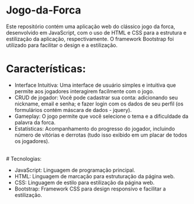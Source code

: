 # Jogo-da-Forca

Este repositório contém uma aplicação web do clássico jogo da forca, desenvolvido em JavaScript, com o uso de HTML e CSS para a estrutura e estilização da aplicação, respectivamente. O framework Bootstrap foi utilizado para facilitar o design e a estilização.
<br>
# Características:

- Interface Intuitiva: Uma interface de usuário simples e intuitiva que permite aos jogadores interagirem facilmente com o jogo.
- CRUD de jogador: Você pode cadastrar sua conta: adicionando seu nickname, email e senha; e fazer login com os dados de seu perfil (os formulários contém máscara de dados - jquery).
- Gameplay: O jogo permite que você selecione o tema e a dificuldade da palavra da forca.
- Estatísticas: Acompanhamento do progresso do jogador, incluindo número de vitórias e derrotas (tudo isso exibido em um placar de todos os jogadores).
<br>
# Tecnologias:

- JavaScript: Linguagem de programação principal.
- HTML: Linguagem de marcação para estruturação da página web.
- CSS: Linguagem de estilo para estilização da página web.
- Bootstrap: Framework CSS para design responsivo e facilitar a estilização.
<br>
